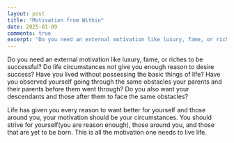 ```yaml
---
layout: post
title: "Motivation from Within"
date: 2025-01-09
comments: true
excerpt: "Do you need an external motivation like luxury, fame, or riches to be successful? Do life circumstances not give you enough reason to desire success?"
---
```


Do you need an external motivation like luxury, fame, or riches to be successful? Do life circumstances not give you enough reason to desire success? Have you lived without possessing the basic things of life? Have you observed yourself going through the same obstacles your parents and their parents before them went through? Do you also want your descendants and those after them to face the same obstacles?

Life has given you every reason to want better for yourself and those around you, your motivation should be your circumstances. You should strive for yourself(you are reason enough), those around you, and those that are yet to be born. This is all the motivation one needs to live life.